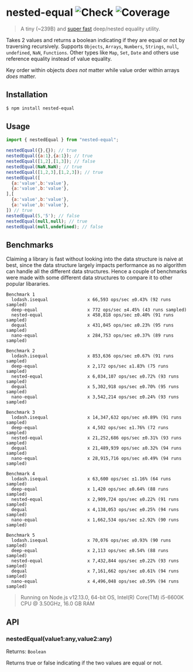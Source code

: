 # nested-equal ![Check](https://github.com/alizeait/nested-equal/workflows/Check/badge.svg) ![Coverage](https://img.shields.io/codecov/c/github/alizeait/nested-equal)

> A tiny (~239B) and [super fast](#benchmarks) deep/nested equality utility.

Takes 2 values and returns a boolean indicating if they are equal or not by traversing recursively. 
Supports `Objects`, `Arrays`, `Numbers`, `Strings`, `null`, `undefined`, `NaN`, `Functions`. Other types like `Map`, `Set`, `Date` and others use reference equality instead of value equality.

Key order within objects _does not_ matter while value order within arrays _does_ matter.


## Installation

```bash
$ npm install nested-equal 
```

## Usage

```js
import { nestedEqual } from "nested-equal";

nestedEqual({},{}); // true
nestedEqual({a:1},{a:1}); // true
nestedEqual([1,2],[1,3]); // false 
nestedEqual(NaN,NaN); // true 
nestedEqual([1,2,3],[1,2,3]); // true 
nestedEqual([
  {a:'value',b:'value'},
  {a:'value',b:'value'},
],[
  {a:'value',b:'value'},
  {a:'value',b:'value'},
]) // true
nestedEqual(5,'5'); // false
nestedEqual(null,null); // true 
nestedEqual(null,undefined); // false 
```

## Benchmarks
Claiming a library is fast without looking into the data structure is naive at best, since the data structure
largely impacts performance as no algorithm can handle all the different data structures. Hence a couple of benchmarks were made with some different data structures to compare it to other popular libararies.

```
Benchmark 1
  lodash.isequal               x 66,593 ops/sec ±0.43% (92 runs sampled)
  deep-equal                   x 772 ops/sec ±4.45% (43 runs sampled)
  nested-equal                 x 458,818 ops/sec ±0.40% (91 runs sampled)
  dequal                       x 431,045 ops/sec ±0.23% (95 runs sampled)
  nano-equal                   x 284,753 ops/sec ±0.37% (89 runs sampled)

Benchmark 2
  lodash.isequal               x 853,636 ops/sec ±0.67% (91 runs sampled)
  deep-equal                   x 2,172 ops/sec ±1.83% (75 runs sampled)
  nested-equal                 x 6,034,107 ops/sec ±0.72% (93 runs sampled)
  dequal                       x 5,302,918 ops/sec ±0.70% (95 runs sampled)
  nano-equal                   x 3,542,214 ops/sec ±0.24% (93 runs sampled)

Benchmark 3
  lodash.isequal               x 14,347,632 ops/sec ±0.89% (91 runs sampled)
  deep-equal                   x 4,502 ops/sec ±1.76% (72 runs sampled)
  nested-equal                 x 21,252,686 ops/sec ±0.31% (93 runs sampled)
  dequal                       x 21,489,939 ops/sec ±0.32% (94 runs sampled)
  nano-equal                   x 28,915,716 ops/sec ±0.49% (94 runs sampled)

Benchmark 4
  lodash.isequal               x 63,600 ops/sec ±1.16% (64 runs sampled)
  deep-equal                   x 1,420 ops/sec ±0.64% (88 runs sampled)
  nested-equal                 x 2,909,724 ops/sec ±0.22% (91 runs sampled)
  dequal                       x 4,138,053 ops/sec ±0.25% (94 runs sampled)
  nano-equal                   x 1,662,534 ops/sec ±2.92% (90 runs sampled)

Benchmark 5
  lodash.isequal               x 70,076 ops/sec ±0.93% (90 runs sampled)
  deep-equal                   x 2,113 ops/sec ±0.54% (88 runs sampled)
  nested-equal                 x 7,432,844 ops/sec ±0.22% (93 runs sampled)
  dequal                       x 7,161,662 ops/sec ±0.61% (94 runs sampled)
  nano-equal                   x 4,496,048 ops/sec ±0.59% (94 runs sampled)
```

> Running on Node.js v12.13.0, 64-bit OS, Intel(R) Core(TM) i5-6600K CPU @ 3.50GHz, 16.0 GB RAM

## API

### nestedEqual(value1:any,value2:any)

Returns: `Boolean`

Returns true or false indicating if the two values are equal or not.
